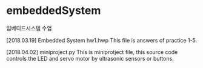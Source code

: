 # embeddedSystem
임베디드시스템 수업

[2018.03.19] Embedded System hw1.hwp
This file is answers of practice 1-5.

[2018.04.02] miniproject.py
This is miniprotject file, this source code controls the LED and servo motor by ultrasonic sensors or buttons.

